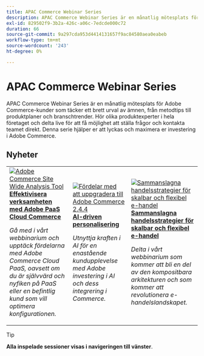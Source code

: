 ```yaml
---
title: APAC Commerce Webinar Series
description: APAC Commerce Webinar Series är en månatlig mötesplats för Adobe Commerce-kunder som täcker ett brett urval av ämnen, från metodtips till produktplaner och branschtrender.
exl-id: 829502f9-3b2a-426c-a06c-7edcde000c72
duration: 66
source-git-commit: 9a297cda953d4414131657f9ac84580aea0eabeb
workflow-type: tm+mt
source-wordcount: '243'
ht-degree: 0%

---
```


# APAC Commerce Webinar Series

APAC Commerce Webinar Series är en månatlig mötesplats för Adobe Commerce-kunder som täcker ett brett urval av ämnen, från metodtips till produktplaner och branschtrender. Hör olika produktexperter i hela företaget och delta live för att få möjlighet att ställa frågor och kontakta teamet direkt. Denna serie hjälper er att lyckas och maximera er investering i Adobe Commerce.

## Nyheter

<table>
<tr>
  <td>
    <a href="https://experienceleague.adobe.com/docs/events/apac-commerce-recordings/2023/adobes-paas-cloud-commerce.html">
      <img alt="Adobe Commerce Site Wide Analysis Tool" src="https://video.tv.adobe.com/v/3419132?format=jpeg" />
    </a>
     <div>
      <a href="https://experienceleague.adobe.com/docs/events/apac-commerce-recordings/2023/adobes-paas-cloud-commerce.html">
        <strong>Effektivisera verksamheten med Adobe PaaS Cloud Commerce</strong>
      </a>
    </div>
    <p>
    <em>Gå med i vårt webbinarium och upptäck fördelarna med Adobe Commerce Cloud PaaS, oavsett om du är självvärd och nyfiken på PaaS eller en befintlig kund som vill optimera konfigurationen.</em>
    <p>
  </td>
  <td>
    <a href="https://experienceleague.adobe.com/docs/events/apac-commerce-recordings/2023/ai-personalisation.html">
      <img alt="Fördelar med att uppgradera till Adobe Commerce 2.4.4" src="https://video.tv.adobe.com/v/3419107?format=jpeg" />
    </a>
     <div>
      <a href="https://experienceleague.adobe.com/docs/events/apac-commerce-recordings/2023/ai-personalisation.html">
        <strong>AI-driven personalisering</strong>
      </a>
    </div>
    <p>
    <em>Utnyttja kraften i AI för en enastående kundupplevelse med Adobe investering i AI och dess integrering i Commerce.</em>
    <p>
  </td>
  <td>
    <a href="https://experienceleague.adobe.com/docs/events/apac-commerce-recordings/2023/composable-commerce.html">
      <img alt="Sammanslagna handelsstrategier för skalbar och flexibel e-handel" src="https://video.tv.adobe.com/v/3420655?format=jpeg" />
    </a>
     <div>
      <a href="https://experienceleague.adobe.com/docs/events/apac-commerce-recordings/2023/composable-commerce.html">
        <strong>Sammanslagna handelsstrategier för skalbar och flexibel e-handel</strong>
      </a>
    </div>
    <p>
    <em>Delta i vårt webbinarium som kommer att bli en del av den kompositbara arkitekturen och som kommer att revolutionera e-handelslandskapet.</em>
    <p>
  </td>  
</tr>
</table>

>[!TIP]
>
>**Alla inspelade sessioner visas i navigeringen till vänster**.
